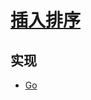 # [插入排序](https://zh.wikipedia.org/wiki/%E6%8F%92%E5%85%A5%E6%8E%92%E5%BA%8F)

## 实现

- [Go](https://github.com/pojozhang/playground/blob/master/solutions/go/src/playground/algorithm/insertion_sort.go)
